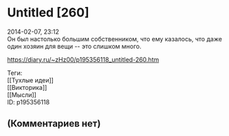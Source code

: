Untitled [260]
==============

  
2014-02-07, 23:12  
 Он был настолько большим собственником, что ему казалось, что даже один хозяин для вещи -- это слишком много.   
  
<https://diary.ru/~zHz00/p195356118_untitled-260.htm>  
  
Теги:  
[[Тухлые идеи]]  
[[Викторика]]  
[[Мысли]]  
ID: p195356118  


(Комментариев нет)
------------------